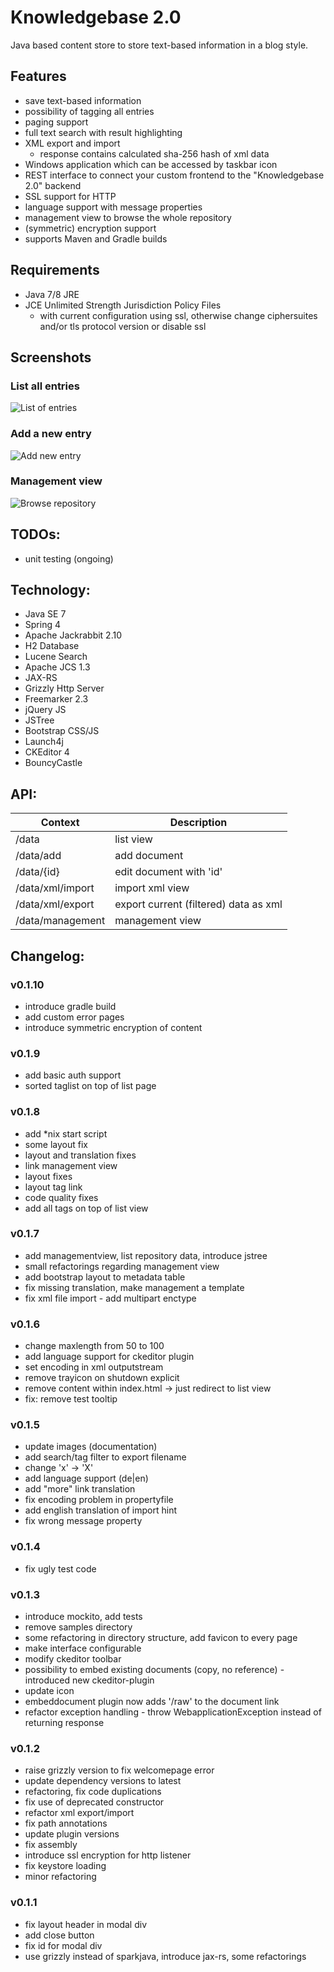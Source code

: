 # Knowledgebase 2.0

Java based content store to store text-based information in a blog style.

## Features

* save text-based information
* possibility of tagging all entries
* paging support
* full text search with result highlighting
* XML export and import
  * response contains calculated sha-256 hash of xml data
* Windows application which can be accessed by taskbar icon
* REST interface to connect your custom frontend to the "Knowledgebase 2.0" backend
* SSL support for HTTP
* language support with message properties
* management view to browse the whole repository
* (symmetric) encryption support
* supports Maven and Gradle builds

## Requirements

* Java 7/8 JRE
* JCE Unlimited Strength Jurisdiction Policy Files
  * with current configuration using ssl, otherwise change ciphersuites and/or tls protocol version or disable ssl

## Screenshots

### List all entries

![List of entries](src/main/resources/public/images/list.png)

### Add a new entry

![Add new entry](src/main/resources/public/images/add.png)

### Management view

![Browse repository](src/main/resources/public/images/management.png)


## TODOs:

- unit testing (ongoing)


## Technology:

- Java SE 7
- Spring 4
- Apache Jackrabbit 2.10
- H2 Database
- Lucene Search
- Apache JCS 1.3
- JAX-RS
- Grizzly Http Server
- Freemarker 2.3
- jQuery JS
- JSTree
- Bootstrap CSS/JS
- Launch4j
- CKEditor 4
- BouncyCastle

## API:

| Context  | Description |
| ------------- | ------------- |
| /data  | list view  |
| /data/add  | add document  |
| /data/{id}  | edit document with 'id'  |
| /data/xml/import  | import xml view |
| /data/xml/export  | export current (filtered) data as xml  |
| /data/management  | management view  |

## Changelog:

### v0.1.10

- introduce gradle build
- add custom error pages
- introduce symmetric encryption of content

### v0.1.9

- add basic auth support
- sorted taglist on top of list page

### v0.1.8

- add *nix start script
- some layout fix
- layout and translation fixes
- link management view
- layout fixes
- layout tag link
- code quality fixes
- add all tags on top of list view

### v0.1.7

- add managementview, list repository data, introduce jstree
- small refactorings regarding management view
- add bootstrap layout to metadata table
- fix missing translation, make management a template
- fix xml file import - add multipart enctype

### v0.1.6

- change maxlength from 50 to 100
- add language support for ckeditor plugin
- set encoding in xml outputstream
- remove trayicon on shutdown explicit
- remove content within index.html -> just redirect to list view
- fix: remove test tooltip

### v0.1.5

- update images (documentation)
- add search/tag filter to export filename
- change 'x' -> 'X'
- add language support (de|en)
- add "more" link translation
- fix encoding problem in propertyfile
- add english translation of import hint
- fix wrong message property

### v0.1.4

- fix ugly test code

### v0.1.3

- introduce mockito, add tests
- remove samples directory
- some refactoring in directory structure, add favicon to every page
- make interface configurable
- modify ckeditor toolbar
- possibility to embed existing documents (copy, no reference) - introduced new ckeditor-plugin
- update icon
- embeddocument plugin now adds '/raw' to the document link
- refactor exception handling - throw WebapplicationException instead of returning response

### v0.1.2

- raise grizzly version to fix welcomepage error
- update dependency versions to latest
- refactoring, fix code duplications
- fix use of deprecated constructor
- refactor xml export/import
- fix path annotations
- update plugin versions
- fix assembly
- introduce ssl encryption for http listener
- fix keystore loading
- minor refactoring

### v0.1.1

- fix layout header in modal div
- add close button
- fix id for modal div
- use grizzly instead of sparkjava, introduce jax-rs, some refactorings

